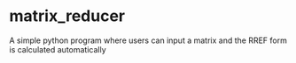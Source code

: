 # matrix_reducer
A simple python program where users can input a matrix and the RREF form is calculated automatically
